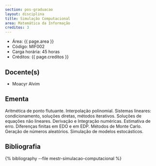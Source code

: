 ```yaml
---
section: pos-graduacao
layout: disciplina
title: Simulação Computacional
area: Matemática da Informação
creditos: 3
---
```


- Área: {{ page.area }}
- Código: MIF002
- Carga horária: 45 horas
- Créditos: {{ page.creditos }}

## Docente(s) 

- Moacyr Alvim

## Ementa

Aritmética de ponto flutuante. Interpolação polinomial. Sistemas
lineares: condicionamento, soluções diretas, métodos iterativos.
Soluções de equações não lineares. Derivação e Integração numéricas.
Estimativa de erro. Diferenças finitas em EDO e em EDP. Métodos de
Monte Carlo. Geração de números aleatórios. Simulação de modelos
estocásticos.

## Bibliografia

{% bibliography --file mestr-simulacao-computacional %}


